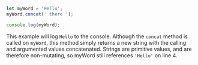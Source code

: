 ```js
let myWord = 'Hello';
myWord.concat(' there ');

console.log(myWord);
```

This example will log `Hello` to the console. Although the `concat` method is called on `myWord`, this method simply returns a new string with the calling and argumented values concatenated. Strings are primitive values, and are therefore non-mutating, so myWord still references `'Hello'` on line 4.